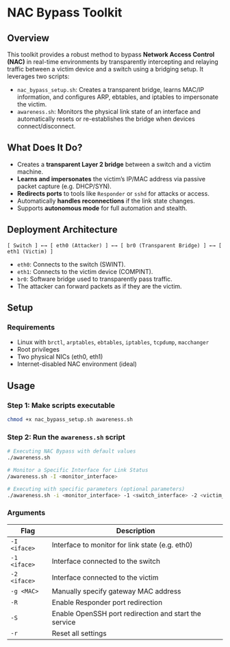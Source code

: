 # NAC Bypass Toolkit

## Overview

This toolkit provides a robust method to bypass **Network Access Control (NAC)** in real-time environments by transparently intercepting and relaying traffic between a victim device and a switch using a bridging setup. It leverages two scripts:

- `nac_bypass_setup.sh`: Creates a transparent bridge, learns MAC/IP information, and configures ARP, ebtables, and iptables to impersonate the victim.
- `awareness.sh`: Monitors the physical link state of an interface and automatically resets or re-establishes the bridge when devices connect/disconnect.



## What Does It Do?

- Creates a **transparent Layer 2 bridge** between a switch and a victim machine.
- **Learns and impersonates** the victim’s IP/MAC address via passive packet capture (e.g. DHCP/SYN).
- **Redirects ports** to tools like `Responder` or `sshd` for attacks or access.
- Automatically **handles reconnections** if the link state changes.
- Supports **autonomous mode** for full automation and stealth.


## Deployment Architecture

```
[ Switch ] ←→ [ eth0 (Attacker) ] ←→ [ br0 (Transparent Bridge) ] ←→ [ eth1 (Victim) ]
```

- `eth0`: Connects to the switch (SWINT).
- `eth1`: Connects to the victim device (COMPINT).
- `br0`: Software bridge used to transparently pass traffic.
- The attacker can forward packets as if they are the victim.



## Setup

### Requirements

- Linux with `brctl`, `arptables`, `ebtables`, `iptables`, `tcpdump`, `macchanger`
- Root privileges
- Two physical NICs (eth0, eth1)
- Internet-disabled NAC environment (ideal)


## Usage

### Step 1: Make scripts executable

```bash
chmod +x nac_bypass_setup.sh awareness.sh
```

### Step 2: Run the `awareness.sh` script

```bash
# Executing NAC Bypass with default values
./awareness.sh

# Monitor a Specific Interface for Link Status
/awareness.sh -I <monitor_interface>

# Executing with specific parameters (optional parameters)
./awareness.sh -i <monitor_interface> -1 <switch_interface> -2 <victim_interface> [-R] [-S] [-g <switch_mac>]

```

### Arguments

| Flag | Description |
|------|-------------|
| `-I <iface>` | Interface to monitor for link state (e.g. eth0) |
| `-1 <iface>` | Interface connected to the switch |
| `-2 <iface>` | Interface connected to the victim |
| `-g <MAC>` | Manually specify gateway MAC address |
| `-R` | Enable Responder port redirection |
| `-S` | Enable OpenSSH port redirection and start the service |
| `-r` | Reset all settings |

